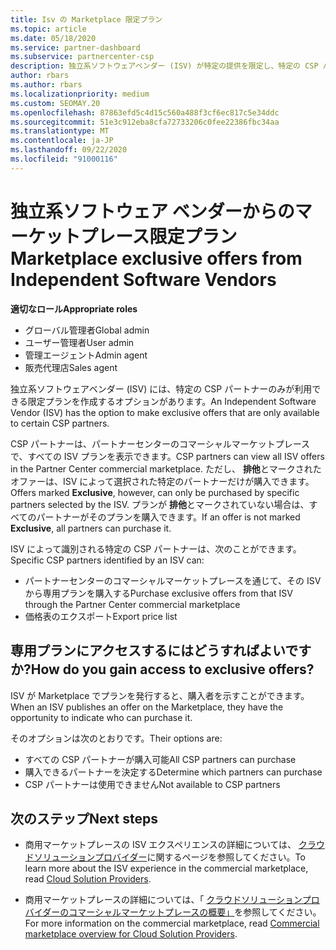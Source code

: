 ```yaml
---
title: Isv の Marketplace 限定プラン
ms.topic: article
ms.date: 05/18/2020
ms.service: partner-dashboard
ms.subservice: partnercenter-csp
description: 独立系ソフトウェアベンダー (ISV) が特定の提供を限定し、特定の CSP パートナーだけが使用できるようにする方法について説明します。
author: rbars
ms.author: rbars
ms.localizationpriority: medium
ms.custom: SEOMAY.20
ms.openlocfilehash: 87863efd5c4d15c560a488f3cf6ec817c5e34ddc
ms.sourcegitcommit: 51e3c912eba8cfa72733206c0fee22386fbc34aa
ms.translationtype: MT
ms.contentlocale: ja-JP
ms.lasthandoff: 09/22/2020
ms.locfileid: "91000116"
---
```

# <a name="marketplace-exclusive-offers-from-independent-software-vendors"></a><span data-ttu-id="47ecb-103">独立系ソフトウェア ベンダーからのマーケットプレース限定プラン</span><span class="sxs-lookup"><span data-stu-id="47ecb-103">Marketplace exclusive offers from Independent Software Vendors</span></span>

<span data-ttu-id="47ecb-104">**適切なロール**</span><span class="sxs-lookup"><span data-stu-id="47ecb-104">**Appropriate roles**</span></span>

- <span data-ttu-id="47ecb-105">グローバル管理者</span><span class="sxs-lookup"><span data-stu-id="47ecb-105">Global admin</span></span>
- <span data-ttu-id="47ecb-106">ユーザー管理者</span><span class="sxs-lookup"><span data-stu-id="47ecb-106">User admin</span></span>
- <span data-ttu-id="47ecb-107">管理エージェント</span><span class="sxs-lookup"><span data-stu-id="47ecb-107">Admin agent</span></span>
- <span data-ttu-id="47ecb-108">販売代理店</span><span class="sxs-lookup"><span data-stu-id="47ecb-108">Sales agent</span></span>

<span data-ttu-id="47ecb-109">独立系ソフトウェアベンダー (ISV) には、特定の CSP パートナーのみが利用できる限定プランを作成するオプションがあります。</span><span class="sxs-lookup"><span data-stu-id="47ecb-109">An Independent Software Vendor (ISV) has the option to make exclusive offers that are only available to certain CSP partners.</span></span>

<span data-ttu-id="47ecb-110">CSP パートナーは、パートナーセンターのコマーシャルマーケットプレースで、すべての ISV プランを表示できます。</span><span class="sxs-lookup"><span data-stu-id="47ecb-110">CSP partners can view all ISV offers in the Partner Center commercial marketplace.</span></span> <span data-ttu-id="47ecb-111">ただし、 **排他**とマークされたオファーは、ISV によって選択された特定のパートナーだけが購入できます。</span><span class="sxs-lookup"><span data-stu-id="47ecb-111">Offers marked **Exclusive**, however, can only be purchased by specific partners selected by the ISV.</span></span> <span data-ttu-id="47ecb-112">プランが **排他**とマークされていない場合は、すべてのパートナーがそのプランを購入できます。</span><span class="sxs-lookup"><span data-stu-id="47ecb-112">If an offer is not marked **Exclusive**, all partners can purchase it.</span></span>

<span data-ttu-id="47ecb-113">ISV によって識別される特定の CSP パートナーは、次のことができます。</span><span class="sxs-lookup"><span data-stu-id="47ecb-113">Specific CSP partners identified by an ISV can:</span></span>

- <span data-ttu-id="47ecb-114">パートナーセンターのコマーシャルマーケットプレースを通じて、その ISV から専用プランを購入する</span><span class="sxs-lookup"><span data-stu-id="47ecb-114">Purchase exclusive offers from that ISV through the Partner Center commercial marketplace</span></span>
- <span data-ttu-id="47ecb-115">価格表のエクスポート</span><span class="sxs-lookup"><span data-stu-id="47ecb-115">Export price list</span></span>

## <a name="how-do-you-gain-access-to-exclusive-offers"></a><span data-ttu-id="47ecb-116">専用プランにアクセスするにはどうすればよいですか?</span><span class="sxs-lookup"><span data-stu-id="47ecb-116">How do you gain access to exclusive offers?</span></span>

<span data-ttu-id="47ecb-117">ISV が Marketplace でプランを発行すると、購入者を示すことができます。</span><span class="sxs-lookup"><span data-stu-id="47ecb-117">When an ISV publishes an offer on the Marketplace, they have the opportunity to indicate who can purchase it.</span></span>

<span data-ttu-id="47ecb-118">そのオプションは次のとおりです。</span><span class="sxs-lookup"><span data-stu-id="47ecb-118">Their options are:</span></span>

- <span data-ttu-id="47ecb-119">すべての CSP パートナーが購入可能</span><span class="sxs-lookup"><span data-stu-id="47ecb-119">All CSP partners can purchase</span></span>
- <span data-ttu-id="47ecb-120">購入できるパートナーを決定する</span><span class="sxs-lookup"><span data-stu-id="47ecb-120">Determine which partners can purchase</span></span>
- <span data-ttu-id="47ecb-121">CSP パートナーは使用できません</span><span class="sxs-lookup"><span data-stu-id="47ecb-121">Not available to CSP partners</span></span>

## <a name="next-steps"></a><span data-ttu-id="47ecb-122">次のステップ</span><span class="sxs-lookup"><span data-stu-id="47ecb-122">Next steps</span></span>

- <span data-ttu-id="47ecb-123">商用マーケットプレースの ISV エクスペリエンスの詳細については、 [クラウドソリューションプロバイダー](/azure/marketplace/cloud-solution-providers)に関するページを参照してください。</span><span class="sxs-lookup"><span data-stu-id="47ecb-123">To learn more about the ISV experience in the commercial marketplace, read [Cloud Solution Providers](/azure/marketplace/cloud-solution-providers).</span></span>

- <span data-ttu-id="47ecb-124">商用マーケットプレースの詳細については、「 [クラウドソリューションプロバイダーのコマーシャルマーケットプレースの概要」](csp-commercial-marketplace-overview.md)を参照してください。</span><span class="sxs-lookup"><span data-stu-id="47ecb-124">For more information on the commercial marketplace, read [Commercial marketplace overview for Cloud Solution Providers](csp-commercial-marketplace-overview.md).</span></span>